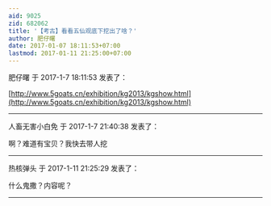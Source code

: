 ```yaml
---
aid: 9025
zid: 682062
title: '【考古】看看五仙观底下挖出了啥？'
author: 肥仔曙
date: 2017-01-07 18:11:53+07:00
lastmod: 2017-01-11 21:25:00+07:00
---
```


肥仔曙 于 2017-1-7 18:11:53 发表了：

[http://www.5goats.cn/exhibition/kg2013/kgshow.html](http://www.5goats.cn/exhibition/kg2013/kgshow.html)

---------

人畜无害小白免 于 2017-1-7 21:40:38 发表了：

啊？难道有宝贝？我快去带人挖

---------

热核弹头 于 2017-1-11 21:25:29 发表了：

什么鬼撒？内容呢？

---------

